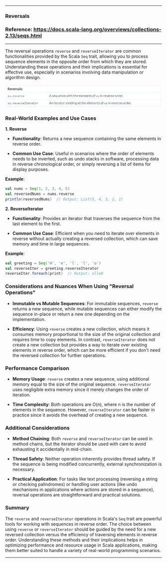 
---

### Reversals

### Reference: <https://docs.scala-lang.org/overviews/collections-2.13/seqs.html>

---

The reversal operations `reverse` and `reverseIterator` are common functionalities provided by the Scala `Seq` trait, allowing you to process sequence elements in the opposite order from which they are stored. Understanding these operations and their implications is essential for effective use, especially in scenarios involving data manipulation or algorithm design.

![Reversals](reversals.png "Reversals")

### Real-World Examples and Use Cases

**1. Reverse**
- **Functionality**: Returns a new sequence containing the same elements in reverse order.

- **Common Use Case**: Useful in scenarios where the order of elements needs to be inverted, such as undo stacks in software, processing data in reverse chronological order, or simply reversing a list of items for display purposes.

**Example**:
```scala
val nums = Seq(1, 2, 3, 4, 5)
val reversedNums = nums.reverse
println(reversedNums)  // Output: List(5, 4, 3, 2, 1)
```

**2. ReverseIterator**
- **Functionality**: Provides an iterator that traverses the sequence from the last element to the first.

- **Common Use Case**: Efficient when you need to iterate over elements in reverse without actually creating a reversed collection, which can save memory and time in large sequences.

**Example**:
```scala
val greeting = Seq('H', 'e', 'l', 'l', 'o')
val reverseIter = greeting.reverseIterator
reverseIter.foreach(print)  // Output: olleH
```

### Considerations and Nuances When Using "Reversal Operations"

- **Immutable vs Mutable Sequences**: For immutable sequences, `reverse` returns a new sequence, while mutable sequences can either modify the sequence in-place or return a new one depending on the implementation.

- **Efficiency**: Using `reverse` creates a new collection, which means it consumes memory proportional to the size of the original collection and requires time to copy elements. In contrast, `reverseIterator` does not create a new collection but provides a way to iterate over existing elements in reverse order, which can be more efficient if you don't need the reversed collection for further operations.

### Performance Comparison

- **Memory Usage**: `reverse` creates a new sequence, using additional memory equal to the size of the original sequence. `reverseIterator` uses negligible extra memory since it merely changes the order of iteration.

- **Time Complexity**: Both operations are O(n), where n is the number of elements in the sequence. However, `reverseIterator` can be faster in practice since it avoids the overhead of creating a new sequence.

### Additional Considerations

- **Method Chaining**: Both `reverse` and `reverseIterator` can be used in method chains, but the iterator should be used with care to avoid exhausting it accidentally in mid-chain.

- **Thread Safety**: Neither operation inherently provides thread safety. If the sequence is being modified concurrently, external synchronization is necessary.

- **Practical Application**: For tasks like text processing (reversing a string or checking palindromes) or handling user actions (like undo mechanisms in applications where actions are stored in a sequence), reversal operations are straightforward and practical solutions.

### Summary

The `reverse` and `reverseIterator` operations in Scala's `Seq` trait are powerful tools for working with sequences in reverse order. The choice between using `reverse` or `reverseIterator` should be guided by the need for a new reversed collection versus the efficiency of traversing elements in reverse order. Understanding these methods and their implications helps in optimizing performance and resource usage in Scala applications, making them better suited to handle a variety of real-world programming scenarios.

---
